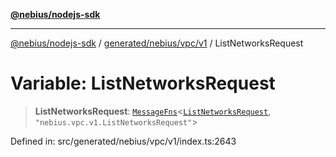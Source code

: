 [**@nebius/nodejs-sdk**](../../../../../README.md)

---

[@nebius/nodejs-sdk](../../../../../README.md) / [generated/nebius/vpc/v1](../README.md) / ListNetworksRequest

# Variable: ListNetworksRequest

> **ListNetworksRequest**: [`MessageFns`](../../../../../runtime/protos/core/interfaces/MessageFns.md)\<[`ListNetworksRequest`](../interfaces/ListNetworksRequest.md), `"nebius.vpc.v1.ListNetworksRequest"`\>

Defined in: src/generated/nebius/vpc/v1/index.ts:2643
